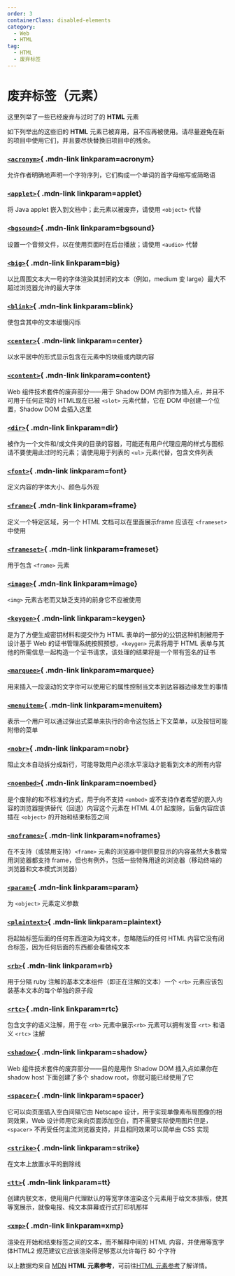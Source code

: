 ```yaml
---
order: 3
containerClass: disabled-elements
category:
  - Web
  - HTML
tag:
  - HTML
  - 废弃标签
---
```


# 废弃标签（元素）
这里列举了一些已经废弃与过时了的 **HTML** 元素  
<Minfo type='danger'>

如下列举出的这些旧的 **HTML** 元素已被弃用，且不应再被使用。请尽量避免在新的项目中使用它们，并且要尽快替换旧项目中的残余。
</Minfo>  


<Mcard>

### [`<acronym>`][zh-link]{ .mdn-link linkparam=acronym}
允许作者明确地声明一个字符序列，它们构成一个单词的首字母缩写或简略语
</Mcard>

<Mcard>

### [`<applet>`][zh-link]{ .mdn-link linkparam=applet}
将 Java applet 嵌入到文档中；此元素以被废弃，请使用 `<object>` 代替
</Mcard>

<Mcard>

### [`<bgsound>`][zh-link]{ .mdn-link linkparam=bgsound}
设置一个音频文件，以在使用页面时在后台播放；请使用 `<audio>` 代替
</Mcard>

<Mcard>

### [`<big>`][zh-link]{ .mdn-link linkparam=big}
以比周围文本大一号的字体渲染其封闭的文本（例如，medium 变 large）最大不超过浏览器允许的最大字体
</Mcard>

<Mcard>

### [`<blink>`][zh-link]{ .mdn-link linkparam=blink}
使包含其中的文本缓慢闪烁
</Mcard>

<Mcard>

### [`<center>`][zh-link]{ .mdn-link linkparam=center}
以水平居中的形式显示包含在元素中的块级或内联内容
</Mcard>

<Mcard>

### [`<content>`][zh-link]{ .mdn-link linkparam=content}
Web 组件技术套件的废弃部分——用于 Shadow DOM 内部作为插入点，并且不可用于任何正常的 HTML现在已被 `<slot>` 元素代替，它在 DOM 中创建一个位置，Shadow DOM 会插入这里
</Mcard>

<Mcard>

### [`<dir>`][zh-link]{ .mdn-link linkparam=dir}
被作为一个文件和/或文件夹的目录的容器，可能还有用户代理应用的样式与图标请不要使用此过时的元素；请使用用于列表的 `<ul>` 元素代替，包含文件列表
</Mcard>

<Mcard>

### [`<font>`][zh-link]{ .mdn-link linkparam=font}
定义内容的字体大小、颜色与外观
</Mcard>

<Mcard>

### [`<frame>`][zh-link]{ .mdn-link linkparam=frame}
定义一个特定区域，另一个 HTML 文档可以在里面展示frame 应该在 `<frameset>` 中使用
</Mcard>

<Mcard>

### [`<frameset>`][zh-link]{ .mdn-link linkparam=frameset}
用于包含 `<frame>` 元素
</Mcard>

<Mcard>

### [`<image>`][zh-link]{ .mdn-link linkparam=image}
`<img>` 元素古老而又缺乏支持的前身它不应被使用
</Mcard>

<Mcard>

### [`<keygen>`][zh-link]{ .mdn-link linkparam=keygen}
是为了方便生成密钥材料和提交作为 HTML 表单的一部分的公钥这种机制被用于设计基于 Web 的证书管理系统按照预想，`<keygen>` 元素将用于 HTML 表单与其他的所需信息一起构造一个证书请求，该处理的结果将是一个带有签名的证书
</Mcard>

<Mcard>

### [`<marquee>`][zh-link]{ .mdn-link linkparam=marquee}
用来插入一段滚动的文字你可以使用它的属性控制当文本到达容器边缘发生的事情
</Mcard>

<Mcard>

### [`<menuitem>`][zh-link]{ .mdn-link linkparam=menuitem}
表示一个用户可以通过弹出式菜单来执行的命令这包括上下文菜单，以及按钮可能附带的菜单
</Mcard>

<Mcard>

### [`<nobr>`][zh-link]{ .mdn-link linkparam=nobr}
阻止文本自动拆分成新行，可能导致用户必须水平滚动才能看到文本的所有内容
</Mcard>

<Mcard>

### [`<noembed>`][zh-link]{ .mdn-link linkparam=noembed}
是个废除的和不标准的方式，用于向不支持 `<embed>` 或不支持作者希望的嵌入内容的浏览器提供替代（回退）内容这个元素在 HTML 4.01 起废除，后备内容应该插在 `<object>` 的开始和结束标签之间
</Mcard>

<Mcard>

### [`<noframes>`][zh-link]{ .mdn-link linkparam=noframes}
在不支持（或禁用支持）`<frame>` 元素的浏览器中提供要显示的内容虽然大多数常用浏览器都支持 frame，但也有例外，包括一些特殊用途的浏览器（移动终端的浏览器和文本模式浏览器）
</Mcard>

<Mcard>

### [`<param>`][zh-link]{ .mdn-link linkparam=param}
为 `<object>` 元素定义参数
</Mcard>

<Mcard>

### [`<plaintext>`][zh-link]{ .mdn-link linkparam=plaintext}
将起始标签后面的任何东西渲染为纯文本，忽略随后的任何 HTML 内容它没有闭合标签，因为任何后面的东西都会看做纯文本
</Mcard>

<Mcard>

### [`<rb>`][zh-link]{ .mdn-link linkparam=rb}
用于分隔 ruby 注解的基本文本组件（即正在注解的文本）一个 `<rb>` 元素应该包装基本文本的每个单独的原子段
</Mcard>

<Mcard>

### [`<rtc>`][zh-link]{ .mdn-link linkparam=rtc}
包含文字的语义注解，用于在 `<rb>` 元素中展示`<rb>` 元素可以拥有发音 `<rt>` 和语义 `<rtc>` 注解
</Mcard>

<Mcard>

### [`<shadow>`][zh-link]{ .mdn-link linkparam=shadow}
Web 组件技术套件的废弃部分——目的是用作 Shadow DOM 插入点如果你在 shadow host 下面创建了多个 shadow root，你就可能已经使用了它
</Mcard>

<Mcard>

### [`<spacer>`][zh-link]{ .mdn-link linkparam=spacer}
它可以向页面插入空白间隔它由 Netscape 设计，用于实现单像素布局图像的相同效果，Web 设计师用它来向页面添加空白，而不需要实际使用图片但是，`<spacer>` 不再受任何主流浏览器支持，并且相同效果可以简单由 CSS 实现
</Mcard>

<Mcard>

### [`<strike>`][zh-link]{ .mdn-link linkparam=strike}
在文本上放置水平的删除线
</Mcard>

<Mcard>

### [`<tt>`][zh-link]{ .mdn-link linkparam=tt}
创建内联文本，使用用户代理默认的等宽字体渲染这个元素用于给文本排版，使其等宽展示，就像电报、纯文本屏幕或行式打印机那样
</Mcard>

<Mcard>

### [`<xmp>`][zh-link]{ .mdn-link linkparam=xmp}
渲染在开始和结束标签之间的文本，而不解释中间的 HTML 内容，并使用等宽字体HTML2 规范建议它应该渲染得足够宽以允许每行 80 个字符
</Mcard>


<Minfo>

以上数据均来自 [MDN](https://developer.mozilla.org/zh-CN/) **HTML 元素参考**，可前往[HTML 元素参考](https://developer.mozilla.org/zh-CN/docs/Web/HTML/Element)了解详情。
</Minfo>

[zh-link]:https://developer.mozilla.org/zh-CN/docs/Web/HTML/Element/
[en-link]:https://developer.mozilla.org/en-US/docs/Web/HTML/Element/
